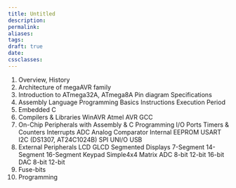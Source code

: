 ```yaml
---
title: Untitled
description: 
permalink: 
aliases: 
tags: 
draft: true
date: 
cssclasses:
---
```

1. Overview, History
2. Architecture of megaAVR family
3. Introduction to ATmega32A, ATmega8A 
   Pin diagram
   Specifications
4. Assembly Language Programming Basics 
   Instructions
   Execution Period
5. Embedded C
6. Compilers & Libraries 
   WinAVR
   Atmel AVR GCC
7. On-Chip Peripherals with Assembly & C Programming 
   I/O Ports
   Timers & Counters
   Interrupts
   ADC
   Analog Comparator
   Internal EEPROM
   USART
   I2C (DS1307, AT24C1024B)
   SPI
   UNI/O
   USB
8. External Peripherals 
   LCD
   GLCD
   Segmented Displays 
   7-Segment
   14-Segment
   16-Segment
   Keypad 
   Simple4x4 Matrix
   ADC 
   8-bit
   12-bit
   16-bit
   DAC 
   8-bit
   12-bit
9. Fuse-bits
10. Programming